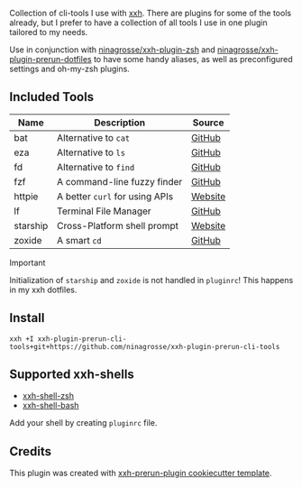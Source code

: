 Collection of cli-tools I use with [xxh](https://github.com/xxh/xxh). There are plugins for some of the tools already, but I prefer to have a collection of all tools I use in one plugin tailored to my needs. 

Use in conjunction with [ninagrosse/xxh-plugin-zsh](https://github.com/ninagrosse/xxh-plugin-zsh) and [ninagrosse/xxh-plugin-prerun-dotfiles](https://github.com/ninagrosse/xxh-plugin-prerun-dotfiles) to have some handy aliases, as well as preconfigured settings and oh-my-zsh plugins.

## Included Tools

| Name      | Description                           | Source                                               |
| --------- | ------------------------------------- | -----------------------------------------------------|
| bat       | Alternative to `cat`                  | [GitHub](https://github.com/sharkdp/bat)             |
| eza       | Alternative to `ls`                   | [GitHub](https://github.com/eza-community/eza)       |
| fd        | Alternative to `find`                 | [GitHub](https://github.com/sharkdp/fd)              |
| fzf       | A command-line fuzzy finder           | [GitHub](https://github.com/junegunn/fzf)            |
| httpie    | A better `curl` for using APIs        | [Website](https://httpie.io/docs/cli/installation)   |
| lf        | Terminal File Manager                 | [GitHub](https://github.com/gokcehan/lf)             |
| starship  | Cross-Platform shell prompt           | [Website](https://starship.rs/guide/)                |
| zoxide    | A smart `cd`                          | [GitHub](https://github.com/ajeetdsouza/zoxide)      |

> [!IMPORTANT]
> Initialization of `starship` and `zoxide` is not handled in `pluginrc`! This happens in my xxh dotfiles.

## Install
```shell
xxh +I xxh-plugin-prerun-cli-tools+git+https://github.com/ninagrosse/xxh-plugin-prerun-cli-tools
```

## Supported xxh-shells

* [xxh-shell-zsh](https://github.com/xxh/xxh-shell-zsh)
* [xxh-shell-bash](https://github.com/xxh/xxh-shell-bash)

Add your shell by creating `pluginrc` file.

## Credits

This plugin was created with [xxh-prerun-plugin cookiecutter template](https://github.com/xxh/cookiecutter-xxh-plugin-prerun).
